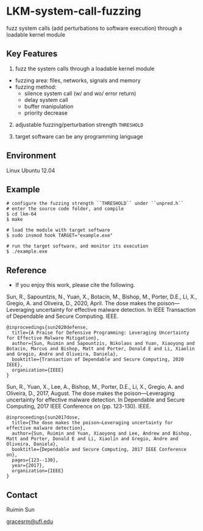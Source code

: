 # LKM-system-call-fuzzing

fuzz system calls (add perturbations to software execution) through a loadable kernel module

## Key Features

1. fuzz the system calls through a loadable kernel module

* fuzzing area: files, networks, signals and memory
* fuzzing method: 
	* silence system call (w/ and wo/ error return)
	* delay system call
	* buffer manipulation
	* priority decrease

2. adjustable fuzzing/perturbation strength ``THRESHOLD``

3. target software can be any programming language 


## Environment

Linux Ubuntu 12.04


## Example

	# configure the fuzzing strength ``THRESHOLD`` under ``unpred.h``
	# enter the source code folder, and compile
	$ cd lkm-64 
	$ make

	# load the module with target software
	$ sudo insmod hook TARGET="example.exe" 

	# run the target software, and monitor its execution
	$ ./example.exe


## Reference 

* If you enjoy this work, please cite the following.

Sun, R., Sapountzis, N., Yuan, X., Botacin, M., Bishop, M., Porter, D.E., Li, X., Gregio, A. and Oliveira, D., 2020, April. The dose makes the poison—Leveraging uncertainty for effective malware detection. In IEEE Transaction of Dependable and Secure Computing. IEEE.

	@inproceedings{sun2020defense,
	  title={A Praise for Defensive Programming: Leveraging Uncertainty for Effective Malware Mitigation},
	  author={Sun, Ruimin and Sapountzis, Nikolaos and Yuan, Xiaoyong and Botacin, Marcus and Bishop, Matt and Porter, Donald E and Li, Xiaolin and Gregio, Andre and Oliveira, Daniela},
	  booktitle={Transaction of Dependable and Secure Computing, 2020 IEEE},
	  organization={IEEE}
	}

Sun, R., Yuan, X., Lee, A., Bishop, M., Porter, D.E., Li, X., Gregio, A. and Oliveira, D., 2017, August. The dose makes the poison—Leveraging uncertainty for effective malware detection. In Dependable and Secure Computing, 2017 IEEE Conference on (pp. 123-130). IEEE.

	@inproceedings{sun2017dose,
	  title={The dose makes the poison—Leveraging uncertainty for effective malware detection},
	  author={Sun, Ruimin and Yuan, Xiaoyong and Lee, Andrew and Bishop, Matt and Porter, Donald E and Li, Xiaolin and Gregio, Andre and Oliveira, Daniela},
	  booktitle={Dependable and Secure Computing, 2017 IEEE Conference on},
	  pages={123--130},
	  year={2017},
	  organization={IEEE}
	}


## Contact

Ruimin Sun

gracesrm@ufl.edu
